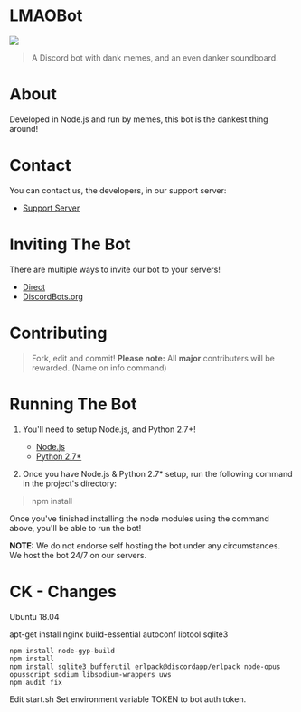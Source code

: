 LMAOBot
=======

<img src="https://discordbots.org/api/widget/398413630149885952.svg?sanitize=true">

> A Discord bot with dank memes, and an even danker soundboard.

# About

Developed in Node.js and run by memes, this bot is the dankest thing around!

# Contact

You can contact us, the developers, in our support server:

* [Support Server](https://discordapp.com/invite/aQ25yFy)

# Inviting The Bot

There are multiple ways to invite our bot to your servers!

* [Direct](https://discordapp.com/oauth2/authorize/?permissions=1341643969&scope=bot&client_id=398413630149885952)
* [DiscordBots.org](https://discordbots.org/bot/398413630149885952)


# Contributing

> Fork, edit and commit!
**Please note:** All **major** contributers will be rewarded. (Name on info command)

# Running The Bot
1. You'll need to setup Node.js, and Python 2.7+!

	* [Node.js](https://nodejs.org/en/)
	* [Python 2.7*](https://www.python.org/)

2. Once you have Node.js & Python 2.7* setup, run the following command in the project's directory:

> npm install

Once you've finished installing the node modules using the command above, you'll be able to run the bot!

**NOTE:** We do not endorse self hosting the bot under any circumstances. We host the bot 24/7 on our servers.

# CK - Changes

Ubuntu 18.04

apt-get install nginx build-essential autoconf libtool sqlite3

~~~~
npm install node-gyp-build
npm install
npm install sqlite3 bufferutil erlpack@discordapp/erlpack node-opus opusscript sodium libsodium-wrappers uws
npm audit fix
~~~~

Edit start.sh
Set environment variable TOKEN to bot auth token.